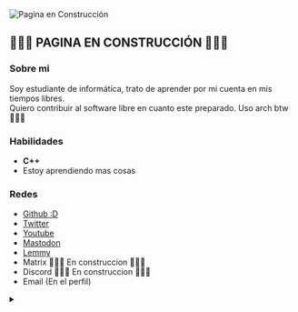 <img src="https://i.imgur.com/avv3Bjk.png" alt="Pagina en Construcción" />

## 👷🏻🚧 PAGINA EN CONSTRUCCIÓN 🚧👷🏻

### Sobre mi
Soy estudiante de informática, trato de aprender por mi cuenta en mis tiempos libres. <br> 
Quiero contribuir al software libre en cuanto este preparado. Uso arch btw 🧑🏻‍💻 <br>

### Habilidades
- **C++**
- Estoy aprendiendo mas cosas

### Redes
-  [Github :D](https://github.com/galisma)
-  [Twitter](https://x.com/Galismax)
-  [Youtube](https://www.youtube.com/@galisma)
-  [Mastodon](https://mastodon.social/@Galisma)
-  [Lemmy](https://lemmy.world/u/Galisma)
-  Matrix 👷🏻🚧 En construccion 👷🏻🚧
-  Discord 👷🏻🚧 En construccion 👷🏻🚧
-  Email (En el perfil)

<details>
  <summary><i></i></summary>

  ### Mi nueva fé
  <img src="https://www.lavondyss.net/wp-content/uploads/2006/11/saintignucius.jpg" alt="Saint Ignucius" /> <br>
  > No hay más sistema como GNU, y Linux es uno de sus núcleos - San iGNUcio
</details>
